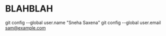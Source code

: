 # BLAHBLAH
git config --global user.name "Sneha Saxena"
git config --global user.email sam@example.com
